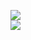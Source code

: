 [![](https://img.shields.io/badge/Made%20With-Github%20Spray-lightgrey.svg?style=for-the-badge&logo=github)](https://github.com/Annihil/github-spray#29969)  
[![](https://i.imgur.com/2DrTn0Z.gif)](https://github.com/Annihil/github-spray)